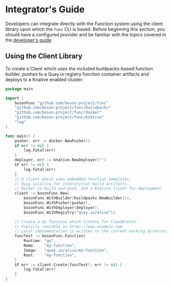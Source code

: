 # Integrator's Guide

Developers can integrate directly with the Function system using the client library upon which the `func` CLI is based.  Before beginning this section, you should have a configured provider and be familiar with the topics covered in the [developer's guide](developers_guide.md).

## Using the Client Library

To create a Client which uses the included buildpacks-based function builder, pushes to a Quay.io registry function container artifacts and deploys to a Knative enabled cluster: 
```go
package main

import (
	bosonFunc "github.com/boson-project/func"
	"github.com/boson-project/func/buildpacks"
	"github.com/boson-project/func/docker"
	"github.com/boson-project/func/knative"
	"log"
)

func main() {
	pusher, err := docker.NewPusher()
	if err != nil {
		log.Fatal(err)
	}
	deployer, err := knative.NewDeployer("")
	if err != nil {
		log.Fatal(err)
	}
	// A client which uses embedded function templates,
	// Quay.io/alice for interstitial build artifacts.
	// Docker to build and push, and a Knative client for deployment.
	client := bosonFunc.New(
		bosonFunc.WithBuilder(buildpacks.NewBuilder()),
		bosonFunc.WithPusher(pusher),
		bosonFunc.WithDeployer(deployer),
		bosonFunc.WithRegistry("quay.io/alice"))

	// Create a Go function which listens for CloudEvents.
	// Publicly routable as https://www.example.com.
	// Local implementation is written to the current working directory.
	funcTest := bosonFunc.Function{
		Runtime: "go",
		Name:    "my-function",
		Image:   "quay.io/alice/my-function",
		Root:    "my-function",
	}
	if err := client.Create(funcTest); err != nil {
		log.Fatal(err)
	}
}
```



